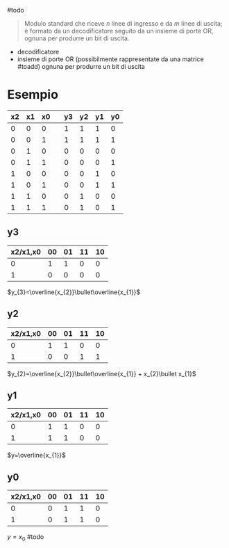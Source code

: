 #todo
> Modulo standard che riceve $n$ linee di ingresso e da $m$ linee di uscita; è formato da un decodificatore seguito da un insieme di porte OR, ognuna per produrre un bit di uscita.

- decodificatore
- insieme di porte OR (possibilmente rappresentate da una matrice #toadd) ognuna per produrre un bit di uscita
# Esempio

| x2  | x1  | x0  |     | y3  | y2  | y1  | y0  |
| --- | --- | --- | --- | --- | --- | --- | --- |
| 0   | 0   | 0   |     | 1   | 1   | 1   | 0   |
| 0   | 0   | 1   |     | 1   | 1   | 1   | 1   |
| 0   | 1   | 0   |     | 0   | 0   | 0   | 0   |
| 0   | 1   | 1   |     | 0   | 0   | 0   | 1   |
| 1   | 0   | 0   |     | 0   | 0   | 1   | 0   |
| 1   | 0   | 1   |     | 0   | 0   | 1   | 1   |
| 1   | 1   | 0   |     | 0   | 1   | 0   | 0   |
| 1   | 1   | 1   |     | 0   | 1   | 0   | 1   |

## y3

| x2/x1,x0 | 00  | 01  | 11  | 10  |
| -------- | --- | --- | --- | --- |
| 0        | 1   | 1   | 0   | 0   |
| 1        | 0   | 0   | 0   | 0   |
$y_{3}=\overline{x_{2}}\bullet\overline{x_{1}}$
## y2

| x2/x1,x0 | 00  | 01  | 11  | 10  |
| -------- | --- | --- | --- | --- |
| 0        | 1   | 1   | 0   | 0   |
| 1        | 0   | 0   | 1   | 1   |
$y_{2}=\overline{x_{2}}\bullet\overline{x_{1}} + x_{2}\bullet x_{1}$
## y1

| x2/x1,x0 | 00  | 01  | 11  | 10  |
| -------- | --- | --- | --- | --- |
| 0        | 1   | 1   | 0   | 0   |
| 1        | 1   | 1   | 0   | 0   |
$y=\overline{x_{1}}$

## y0

| x2/x1,x0 | 00  | 01  | 11  | 10  |
| -------- | --- | --- | --- | --- |
| 0        | 0   | 1   | 1   | 0   |
| 1        | 0   | 1   | 1   | 0   |
$y=x_{0}$
#todo 
